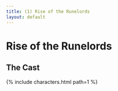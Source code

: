 ```yaml
---
title: (1) Rise of the Runelords
layout: default
---
```


# Rise of the Runelords

## The Cast

{% include characters.html path=1 %}

